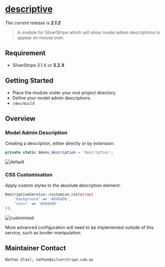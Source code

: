 # [descriptive](https://packagist.org/packages/nglasl/silverstripe-descriptive)

_The current release is **2.1.2**_

> A module for SilverStripe which will allow model admin descriptions to appear on mouse over.

## Requirement

* SilverStripe 3.1.X or **3.2.X**

## Getting Started

* Place the module under your root project directory.
* Define your model admin descriptions.
* `/dev/build`

## Overview

### Model Admin Description

Creating a description, either directly or by extension:

```php
private static $menu_description = 'Description';
```

![default](https://raw.githubusercontent.com/nglasl/silverstripe-descriptive/master/images/descriptive-default.png)

### CSS Customisation

Apply custom styles to the absolute description element:

```php
DescriptiveService::customise_css(array(
	'background' => '#D4D6D8',
	'color' => '#304E80'
));
```

![customised](https://raw.githubusercontent.com/nglasl/silverstripe-descriptive/master/images/descriptive-customised.png)

More advanced configuration will need to be implemented outside of this service, such as border manipulation.

## Maintainer Contact

	Nathan Glasl, nathan@silverstripe.com.au
